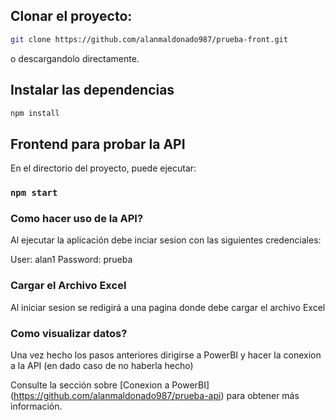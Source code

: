 ## Clonar el proyecto:

```bash
git clone https://github.com/alanmaldonado987/prueba-front.git
```

o descargandolo directamente.

## Instalar las dependencias

```bash
npm install
```

## Frontend para probar la API

En el directorio del proyecto, puede ejecutar:

### `npm start`

### Como hacer uso de la API?

Al ejecutar la aplicación debe inciar sesion con las siguientes credenciales:

User: alan1
Password: prueba


### Cargar el Archivo Excel

Al iniciar sesion se redigirá a una pagina donde debe cargar el archivo Excel

### Como visualizar datos?

Una vez hecho los pasos anteriores dirigirse a PowerBI y hacer la conexion a la API (en dado caso de no haberla hecho)

Consulte la sección sobre [Conexion a PowerBI] (https://github.com/alanmaldonado987/prueba-api) para obtener más información.



